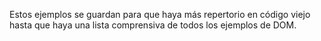 Estos ejemplos se guardan para que haya más repertorio en código viejo hasta que haya una lista comprensiva de todos los ejemplos de DOM.